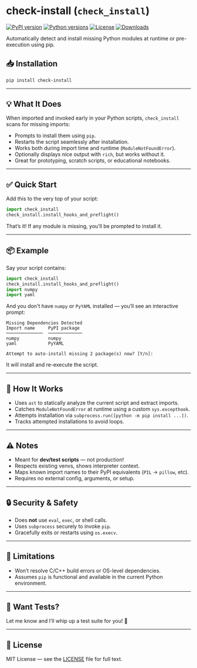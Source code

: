# check-install (`check_install`)

[![PyPI version](https://img.shields.io/pypi/v/check-install.svg?color=brightgreen)](https://pypi.org/project/check-install/)
[![Python versions](https://img.shields.io/pypi/pyversions/check-install.svg)](https://pypi.org/project/check-install/)
[![License](https://img.shields.io/pypi/l/check-install.svg)](LICENSE)
[![Downloads](https://static.pepy.tech/badge/check-install)](https://pepy.tech/project/check-install)

Automatically detect and install missing Python modules at runtime or pre-execution using pip.

## 📥 Installation

```bash
pip install check-install
```

---

## 💡 What It Does

When imported and invoked early in your Python scripts, `check_install` scans for missing imports:

* Prompts to install them using `pip`.
* Restarts the script seamlessly after installation.
* Works both during import time and runtime (`ModuleNotFoundError`).
* Optionally displays nice output with `rich`, but works without it.
* Great for prototyping, scratch scripts, or educational notebooks.

---

## ✅ Quick Start

Add this to the very top of your script:

```python
import check_install
check_install.install_hooks_and_preflight()
```

That’s it! If any module is missing, you’ll be prompted to install it.

---

## 📦 Example

Say your script contains:

```python
import check_install
check_install.install_hooks_and_preflight()
import numpy
import yaml
```

And you don't have `numpy` or `PyYAML` installed — you’ll see an interactive prompt:

```plaintext
Missing Dependencies Detected
Import name     PyPI package
──────────────  ─────────────
numpy           numpy
yaml            PyYAML

Attempt to auto-install missing 2 package(s) now? [Y/n]:
```

It will install and re-execute the script.

---

## 🧠 How It Works

* Uses `ast` to statically analyze the current script and extract imports.
* Catches `ModuleNotFoundError` at runtime using a custom `sys.excepthook`.
* Attempts installation via `subprocess.run([python -m pip install ...])`.
* Tracks attempted installations to avoid loops.

---

## ⚠️ Notes

* Meant for **dev/test scripts** — not production!
* Respects existing venvs, shows interpreter context.
* Maps known import names to their PyPI equivalents (`PIL` → `pillow`, etc).
* Requires no external config, arguments, or setup.

---

## 🔒 Security & Safety

* Does **not** use `eval`, `exec`, or shell calls.
* Uses `subprocess` securely to invoke `pip`.
* Gracefully exits or restarts using `os.execv`.

---

## 🚫 Limitations

* Won’t resolve C/C++ build errors or OS-level dependencies.
* Assumes `pip` is functional and available in the current Python environment.

---

## 🧪 Want Tests?

Let me know and I’ll whip up a test suite for you! 🧪

---

## 📜 License

MIT License — see the [LICENSE](LICENSE) file for full text.

